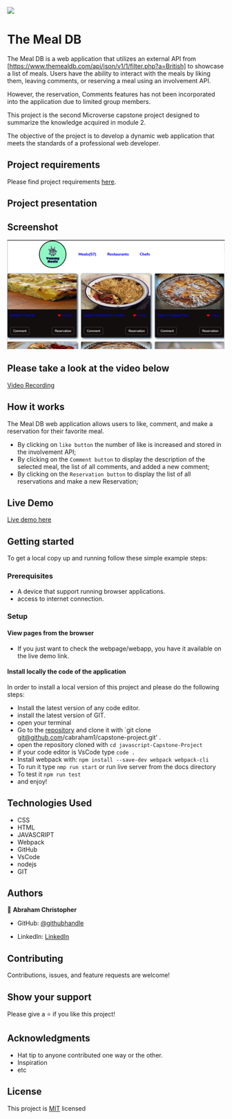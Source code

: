 ![](https://img.shields.io/badge/Microverse-blueviolet)
# The Meal DB
The Meal DB is a web application that utilizes an external API from [https://www.themealdb.com/api/json/v1/1/filter.php?a=British] to showcase a list of meals. Users have the ability to interact with the meals by liking them, leaving comments, or reserving a meal using an involvement API. 

However, the reservation, Comments features has not been incorporated into the application due to limited group members. 

This project is the second Microverse capstone project designed to summarize the knowledge acquired in module 2. 

The objective of the project is to develop a dynamic web application that meets the standards of a professional web developer.

## Project requirements 
Please find project requirements [here](https://github.com/microverseinc/curriculum-javascript/blob/main/group-capstone/js_capstone.md). 

## Project presentation
## Screenshot
![screenshot](./assets/Annotation%202023-03-16%20203224.png)


## Please take a look at the video below
<!-- The zoom video -->
[Video Recording](https://www.loom.com/share/553f94cbe7924a1f9a296eb9e0afc789)
## How it works

The Meal DB web application allows users to like, comment, and make a reservation for their favorite meal.
* By clicking on `like button` the number of like is increased and stored in the involvement API;
* By clicking on the `Comment button` to display the description of the selected meal, the list of all comments, and added a new comment;
* By clicking on the `Reservation button` to display the list of all reservations and make a new Reservation;



## Live Demo

[Live demo here](https://cabraham1.github.io/capstone-project/)


## Getting started

To get a local copy up and running follow these simple example steps:

### Prerequisites

- A device that support running browser applications.
- access to internet connection.

### Setup

#### View pages from the browser

- If you just want to check the webpage/webapp, you have it available on the live demo link.

#### Install locally the code of the application

In order to install a local version of this project and please do the following steps:
- Install the latest version of any code editor.
- install the latest version of GIT.
- open your terminal
- Go to the [repository](https://github.com/Cabraham1/Javascript-Capstone-Project)  and clone it with `git clone git@github.com/cabraham1/capstone-project.git' .
- open the repository cloned with `cd javascript-Capstone-Project`
- if your code editor is VsCode type `code .`
- Install webpack with: `npm install --save-dev webpack webpack-cli`
- To run it type `nmp run start` or run live server from the docs directory
- To test it `npm run test`
- and enjoy!

## Technologies Used

- CSS
- HTML
- JAVASCRIPT
- Webpack
- GitHub
- VsCode
- nodejs
- GIT

## Authors

👤 **Abraham Christopher**

- GitHub: [@githubhandle](https://github.com/cabraham1)

- LinkedIn: [LinkedIn](https://www.linkedin.com/in/abrahamchristopher/)

## Contributing

Contributions, issues, and feature requests are welcome!

## Show your support

Please give a ⭐️ if you like this project!

## Acknowledgments

- Hat tip to anyone contributed one way or the other.
- Inspiration
- etc

## License

This project is [MIT](https://github.com/microverseinc/readme-template/blob/master/MIT.md) licensed

